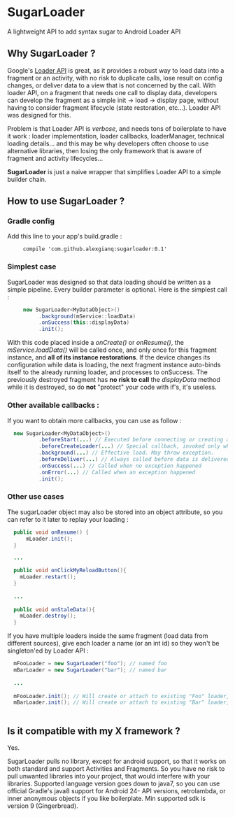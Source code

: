 # SugarLoader
A lightweight API to add syntax sugar to Android Loader API

## Why SugarLoader ?
Google's [Loader API](https://developer.android.com/guide/components/loaders.html#summary) is great, as it provides a robust way to load data into a fragment or an activity, with no risk 
to duplicate calls, lose result on config changes, or deliver data to a view that is not concerned by the call.
With loader API, on a fragment that needs one call to display data, developers can develop the fragment as a simple 
init -> load -> display page, without having to consider fragment lifecycle (state restoration, etc...). Loader API was designed
for this.

Problem is that Loader API is *verbose*, and needs tons of boilerplate to have it work : loader implementation, loader callbacks, 
loaderManager, technical loading details... and this may be why developers often choose to use alternative libraries, then losing 
the only framework that is aware of fragment and activity lifecycles...

**SugarLoader** is just a naive wrapper that simplifies Loader API to a simple builder chain.

## How to use SugarLoader ?

### Gradle config
Add this line to your app's build.gradle :
```
     compile 'com.github.alexgianq:sugarloader:0.1'
```


### Simplest case
SugarLoader was designed so that data loading should be written as a simple pipeline. Every builder parameter is optional.
Here is the simplest call :
```java
     new SugarLoader<MyDataObject>()
          .background(mService::loadData)
          .onSuccess(this::displayData)
          .init();
```
With this code placed inside a *onCreate()* or *onResume()*, the *mService.loadData()* will be called once, and only once for 
this fragment instance, and **all of its instance restorations**. If the device changes its configuration while data is loading, 
the next fragment instance auto-binds itself to the already running loader, and processes to onSuccess. The previously destroyed 
fragment has **no risk to call** the *displayData* method while it is destroyed, so do **not** "protect" your code with if's, 
it's useless.

### Other available callbacks :
If you want to obtain more callbacks, you can use as follow :
```java
  new SugarLoader<MyDataObject>()
          .beforeStart(...) // Executed before connecting or creating a loader (display a progress bar, hide a view...) 
          .beforeCreateLoader(...) // Special callback, invoked only when a loader is effectively created (e.g. log loader effective creation)
          .background(...) // Effective load. May throw exception.
          .beforeDeliver(...) // Always called before data is delivered, however result is success or failure. Use it to hide the progress bar for example.
          .onSuccess(...) // Called when no exception happened
          .onError(...) // Called when an exception happened
          .init();
```

### Other use cases
The sugarLoader object may also be stored into an object attribute, so you can refer to it later to replay your loading :
```java
  public void onResume() {
      mLoader.init();
  }

  ...

  public void onClickMyReloadButton(){
    mLoader.restart();
  }
  
  ...
  
  public void onStaleData(){
    mLoader.destroy();
  }
```

If you have multiple loaders inside the same fragment (load data from different sources), give each loader a name (or an int id) so they 
won't be singleton'ed by Loader API :
```java
  mFooLoader = new SugarLoader("foo"); // named foo
  mBarLoader = new SugarLoader("bar"); // named bar
  
  ...
  
  mFooLoader.init(); // Will create or attach to existing "Foo" loader, with no risk to attach to "Bar" Loader
  mBarLoader.init(); // Will create or attach to existing "Bar" loader, with no risk to attach to "Foo" Loader
  
```

## Is it compatible with my X framework ?
Yes. 

SugarLoader pulls no library, except for android support, so that it works on both standard and support Activities and 
Fragments. So you have no risk to pull unwanted libraries into your project, that would interfere with your libraries.
Supported language version goes down to java7, so you can use official Gradle's java8 support for Android 24- API versions, 
retrolambda, or inner anonymous objects if you like boilerplate.
Min supported sdk is version 9 (Gingerbread).
